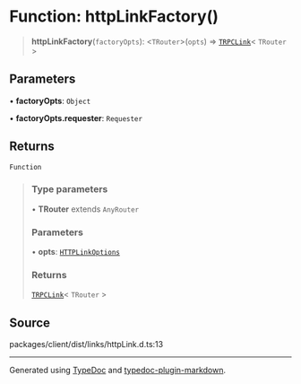# Function: httpLinkFactory()

> **httpLinkFactory**(`factoryOpts`): \<`TRouter`\>(`opts`) => [`TRPCLink`](../type-aliases/TRPCLink.md)\< `TRouter` \>

## Parameters

• **factoryOpts**: `Object`

• **factoryOpts\.requester**: `Requester`

## Returns

`Function`

> ### Type parameters
>
> • **TRouter** extends `AnyRouter`
>
> ### Parameters
>
> • **opts**: [`HTTPLinkOptions`](../interfaces/HTTPLinkOptions.md)
>
> ### Returns
>
> [`TRPCLink`](../type-aliases/TRPCLink.md)\< `TRouter` \>
>

## Source

packages/client/dist/links/httpLink.d.ts:13

***

Generated using [TypeDoc](https://typedoc.org) and [typedoc-plugin-markdown](https://typedoc-plugin-markdown.org).
